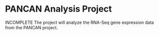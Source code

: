 # PANCAN Analysis Project
INCOMPLETE
The project will analyze the RNA-Seq gene expression data from the PANCAN project. 


